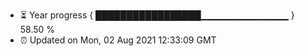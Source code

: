 - ⏳ Year progress { █████████████████▁▁▁▁▁▁▁▁▁▁▁▁▁ } 58.50 %
- ⏰ Updated on Mon, 02 Aug 2021 12:33:09 GMT

